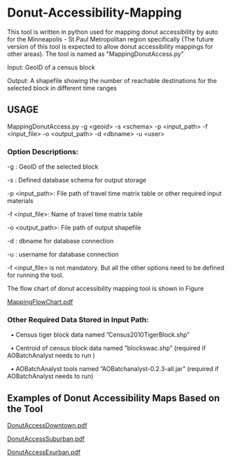 # Donut-Accessibility-Mapping

This tool is written in python used for mapping donut accessibility by auto for the Minneapolis - St.Paul Metropolitan region specifically (The future version of this tool is expected to allow donut accessibility mappings for other areas). The tool is named as "MappingDonutAccess.py"

Input: GeoID of a census block

Output: A shapefile showing the number of reachable destinations for the selected block in different time ranges
## USAGE

MappingDonutAccess.py -g $<$geoid$>$ -s $<$schema$>$ -p $<$input\_path$>$ -f $<$input\_file$>$ -o $<$output\_path$>$ -d $<$dbname$>$ -u $<$user$>$

### Option Descriptions:

 -g <geoid>: GeoID of the selected block
  
 -s <schema>: Defined database schema for output storage
  
 -p <input\_path>: File path of travel time matrix table or other required input materials
 
 -f <input\_file>: Name of travel time matrix table
 
 -o <output\_path>: File path of output shapefile
 
 -d <dbname>: dbname for database connection
  
 -u <user>: username for database connection
  
 -f <input\_file> is not mandatory. But all the other options need to be defined for running the tool.

The flow chart of donut accessibility mapping tool is shown in Figure

[MappingFlowChart.pdf](https://github.umn.edu/AccessibilityObservatory/Donut-Accessibility-Mapping/files/425/MappingFlowChart.pdf)


### Other Required Data Stored in Input Path:

    • Census tiger block data named ”Census2010TigerBlock.shp”

    • Centroid of census block data named ”blockswac.shp” (required if AOBatchAnalyst needs to run )

    • AOBatchAnalyst tools named ”AOBatchanalyst-0.2.3-all.jar” (required if AOBatchAnalyst needs to run)

## Examples of Donut Accessibility Maps Based on the Tool

[DonutAccessDowntown.pdf](https://github.umn.edu/AccessibilityObservatory/Donut-Accessibility-Mapping/files/426/DonutAccessDowntownBlockFixedCleaned.pdf)

[DonutAccessSuburban.pdf](https://github.umn.edu/AccessibilityObservatory/Donut-Accessibility-Mapping/files/427/DonutAccessSuburbanBlockFixedCleaned.pdf)

[DonutAccessExurban.pdf](https://github.umn.edu/AccessibilityObservatory/Donut-Accessibility-Mapping/files/428/DonutAccessExurbanBlockFixedCleaned.pdf)
